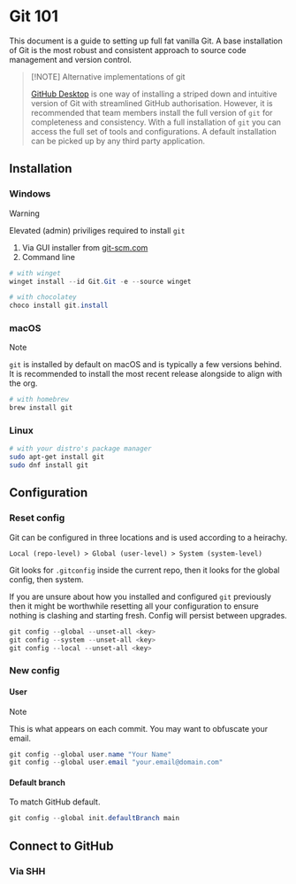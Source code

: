 # Git 101

This document is a guide to setting up full fat vanilla Git. A base installation of Git is the most robust and consistent approach to source code management and version control.

> [!NOTE] Alternative implementations of git
>
> [GitHub Desktop](https://desktop.github.com/download/) is one way of installing a striped down and intuitive version of Git with streamlined GitHub authorisation. However, it is recommended that team members install the full version of `git` for completeness and consistency. With a full installation of `git` you can access the full set of tools and configurations. A default installation can be picked up by any third party application.

## Installation

### Windows

> [!WARNING]
> Elevated (admin) priviliges required to install `git`

1. Via GUI installer from [git-scm.com](https://git-scm.com/downloads/win)
2. Command line

```powershell
# with winget
winget install --id Git.Git -e --source winget

# with chocolatey
choco install git.install
```

### macOS

> [!NOTE]
> `git` is installed by default on macOS and is typically a few versions behind. It is recommended to install the most recent release alongside to align with the org.

```zsh
# with homebrew
brew install git
```

### Linux

```bash
# with your distro's package manager
sudo apt-get install git
sudo dnf install git
```

## Configuration

### Reset config

Git can be configured in three locations and is used according to a heirachy.

`Local (repo-level) > Global (user-level) > System (system-level)`

Git looks for `.gitconfig` inside the current repo, then it looks for the global config, then system.

If you are unsure about how you installed and configured `git` previously then it might be worthwhile resetting all your configuration to ensure nothing is clashing and starting fresh. Config will persist between upgrades.

```powershell
git config --global --unset-all <key>
git config --system --unset-all <key>
git config --local --unset-all <key>
```

### New config

#### User

> [!NOTE]
> This is what appears on each commit. You may want to obfuscate your email.

```powershell
git config --global user.name "Your Name"
git config --global user.email "your.email@domain.com"
```

#### Default branch

To match GitHub default.

```powershell
git config --global init.defaultBranch main
```

## Connect to GitHub

### Via SHH

